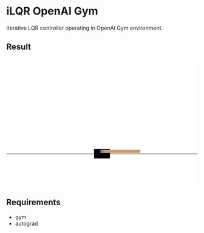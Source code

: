 # iLQR OpenAI Gym

Iterative LQR controller operating in OpenAI Gym environment.

## Result

![result](animation.gif)

## Requirements

* gym
* autograd